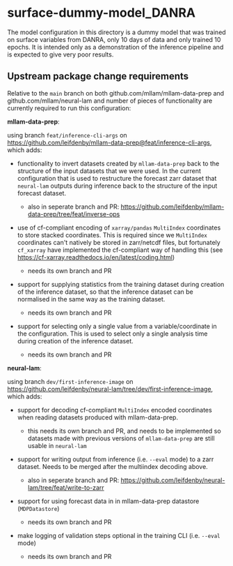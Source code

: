 # surface-dummy-model_DANRA

The model configuration in this directory is a dummy model that was trained on
surface variables from DANRA, only 10 days of data and only trained 10
epochs. It is intended only as a demonstration of the inference pipeline and is
expected to give very poor results.

## Upstream package change requirements

Relative to the `main` branch on both github.com/mllam/mllam-data-prep and
github.com/mllam/neural-lam and number of pieces of functionality are currently
required to run this configuration:

**mllam-data-prep**:

using branch `feat/inference-cli-args` on
https://github.com/leifdenby/mllam-data-prep@feat/inference-cli-args, which adds:

- functionality to invert datasets created by `mllam-data-prep` back to the
  structure of the input datasets that we were used. In the current
  configuration that is used to restructure the forecast zarr dataset that
  `neural-lam` outputs during inference back to the structure of the input
  forecast dataset.

  - also in seperate branch and PR: https://github.com/leifdenby/mllam-data-prep/tree/feat/inverse-ops

- use of cf-compliant encoding of `xarray/pandas` `MultiIndex` coordinates to
  store stacked coordinates. This is required since we `MultiIndex` coordinates
  can't natively be stored in zarr/netcdf files, but fortunately `cf_xarray`
  have implemented the cf-compliant way of handling this (see
  https://cf-xarray.readthedocs.io/en/latest/coding.html)

  - needs its own branch and PR

- support for supplying statistics from the training dataset during creation of
  the inference dataset, so that the inference dataset can be normalised in the
  same way as the training dataset.

  - needs its own branch and PR

- support for selecting only a single value from a variable/coordinate in the
  configuration. This is used to select only a single analysis time during
  creation of the inference dataset.

  - needs its own branch and PR


**neural-lam**:

using branch `dev/first-inference-image` on
https://github.com/leifdenby/neural-lam/tree/dev/first-inference-image, which
adds:

- support for decoding cf-compliant `MultiIndex` encoded coordinates when reading
  datasets produced with mllam-data-prep.

  - this needs its own branch and PR, and needs to be implemented so datasets
    made with previous versions of `mllam-data-prep` are still usable in `neural-lam`

- support for writing output from inference (i.e. `--eval` mode) to a zarr
  dataset. Needs to be merged after the multiindex decoding above.

  - also in seperate branch and PR: https://github.com/leifdenby/neural-lam/tree/feat/write-to-zarr

- support for using forecast data in in mllam-data-prep datastore (`MDPDatastore`)

  - needs its own branch and PR

- make logging of validation steps optional in the training CLI (i.e. `--eval` mode)

  - needs its own branch and PR
